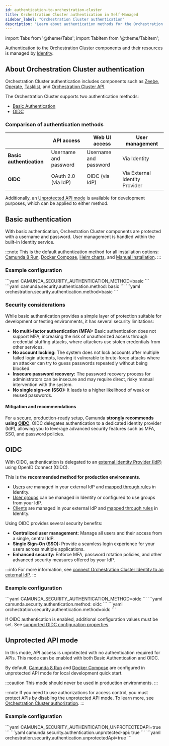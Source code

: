 ```yaml
---
id: authentication-to-orchestration-cluster
title: Orchestration Cluster authentication in Self-Managed
sidebar_label: "Orchestration Cluster authentication"
description: "Learn about authentication methods for the Orchestration Cluster on Self-Managed and how to choose the right one for your environment."
---
```


import Tabs from '@theme/Tabs';
import TabItem from '@theme/TabItem';

Authentication to the Orchestration Cluster components and their resources is managed by [Identity](/components/identity/identity-introduction.md).

## About Orchestration Cluster authentication

Orchestration Cluster authentication includes components such as [Zeebe](/components/zeebe/zeebe-overview.md), [Operate](/components/operate/operate-introduction.md), [Tasklist](/components/tasklist/introduction-to-tasklist.md), and [Orchestration Cluster API](/apis-tools/orchestration-cluster-api-rest/orchestration-cluster-api-rest-overview.md).

The Orchestration Cluster supports two authentication methods:

- [Basic Authentication](#basic-authentication)
- [OIDC](#oidc)

### Comparison of authentication methods

|                          | **API access**        | **Web UI access**     | **User management**            |
| ------------------------ | --------------------- | --------------------- | ------------------------------ |
| **Basic authentication** | Username and password | Username and password | Via Identity                   |
| **OIDC**                 | OAuth 2.0 (via IdP)   | OIDC (via IdP)        | Via External Identity Provider |

Additionally, an [Unprotected API mode](#unprotected-api-mode) is available for development purposes, which can be applied to either method.

## Basic authentication

With basic authentication, Orchestration Cluster components are protected with a username and password. User management is handled within the built-in Identity service.

:::note
This is the default authentication method for all installation options: [Camunda 8 Run](/self-managed/quickstart/developer-quickstart/c8run.md), [Docker Compose](/self-managed/quickstart/developer-quickstart/docker-compose.md), [Helm charts](/self-managed/deployment/helm/index.md), and [Manual installation](/self-managed/deployment/manual/install.md).
:::

### Example configuration

<Tabs  groupId="option" defaultValue="env">
  <TabItem value="env" label="Environment variables">
```yaml
CAMUNDA_SECURITY_AUTHENTICATION_METHOD=basic
```
  </TabItem>
  <TabItem value="yaml" label="application.yaml" default>
```yaml
camunda.security.authentication.method: basic
```
  </TabItem>
  <TabItem value="helm" label="Helm values">
```yaml
orchestration.security.authentication.method=basic
```
  </TabItem>
</Tabs>

### Security considerations

While basic authentication provides a simple layer of protection suitable for development or testing environments, it has several security limitations:

- **No multi-factor authentication (MFA):** Basic authentication does not support MFA, increasing the risk of unauthorized access through credential stuffing attacks, where attackers use stolen credentials from other services.
- **No account locking:** The system does not lock accounts after multiple failed login attempts, leaving it vulnerable to brute-force attacks where an attacker can try to guess passwords repeatedly without being blocked.
- **Insecure password recovery:** The password recovery process for administrators can be insecure and may require direct, risky manual intervention with the system.
- **No single sign-on (SSO):** It leads to a higher likelihood of weak or reused passwords.

#### Mitigation and recommendations

For a secure, production-ready setup, Camunda **strongly recommends using [OIDC](#oidc)**. OIDC delegates authentication to a dedicated identity provider (IdP), allowing you to leverage advanced security features such as MFA, SSO, and password policies.

## OIDC

With OIDC, authentication is delegated to an [external Identity Provider (IdP)](/components/concepts/access-control/connect-to-identity-provider.md) using OpenID Connect (OIDC).

This is the **recommended method for production environments**.

- [Users](/components/identity/user.md) are managed in your external IdP and [mapped through rules](/components/concepts/access-control/mapping-rules.md) in Identity.
- [User groups](/components/identity/group.md) can be managed in Identity or configured to use groups from your IdP.
- [Clients](/components/identity/client.md) are managed in your external IdP and [mapped through rules](/components/concepts/access-control/mapping-rules.md) in Identity.

Using OIDC provides several security benefits:

- **Centralized user management:** Manage all users and their access from a single, central IdP.
- **Single Sign-On (SSO):** Provide a seamless login experience for your users across multiple applications.
- **Enhanced security:** Enforce MFA, password rotation policies, and other advanced security measures offered by your IdP.

:::info
For more information, see [connect Orchestration Cluster Identity to an external IdP](/self-managed/components/orchestration-cluster/identity/connect-external-identity-provider.md).
:::

### Example configuration

<Tabs groupId="option" defaultValue="env">
  <TabItem value="env" label="Environment variables">
```yaml
CAMUNDA_SECURITY_AUTHENTICATION_METHOD=oidc
``` 
  </TabItem>
  <TabItem value="yaml" label="application.yaml" default>
```yaml
camunda.security.authentication.method: oidc
```
  </TabItem>
  <TabItem value="helm" label="Helm values">
```yaml
orchestration.security.authentication.method=oidc
```
  </TabItem>
</Tabs>

If OIDC authentication is enabled, additional configuration values must be set. See [supported OIDC configuration properties](../../components/orchestration-cluster/core-settings/configuration/properties.md#oidc-configuration).

## Unprotected API mode

In this mode, API access is unprotected with no authentication required for APIs. This mode can be enabled with both Basic Authentication and OIDC.

By default, [Camunda 8 Run](/self-managed/quickstart/developer-quickstart/c8run.md) and [Docker Compose](/self-managed/quickstart/developer-quickstart/docker-compose.md) are configured in unprotected API mode for local development quick start.

:::caution
This mode should never be used in production environments.
:::

:::note
If you need to use authorizations for access control, you must protect APIs by disabling the unprotected API mode. To learn more, see [Orchestration Cluster authorization](../../../components/concepts/access-control/authorizations.md).
:::

### Example configuration

<Tabs groupId="option" defaultValue="env">
  <TabItem value="env" label="Environment variables">
```yaml
CAMUNDA_SECURITY_AUTHENTICATION_UNPROTECTEDAPI=true
```
  </TabItem>
  <TabItem value="yaml" label="application.yaml" default>
```yaml
camunda.security.authentication.unprotected-api: true
```
  </TabItem>
  <TabItem value="helm" label="Helm values">
```yaml
orchestration.security.authentication.unprotectedApi=true
```
  </TabItem>
</Tabs>

